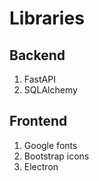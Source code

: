 # Libraries

## Backend 
1. FastAPI
2. SQLAlchemy



## Frontend
1. Google fonts
2. Bootstrap icons
3. Electron

